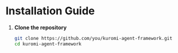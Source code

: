 # Installation Guide

1. **Clone the repository**  
   ```bash
   git clone https://github.com/you/kuromi-agent-framework.git
   cd kuromi-agent-framework
